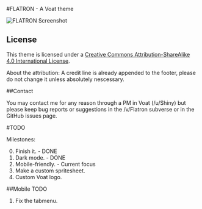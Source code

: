 #FLATRON - A Voat theme

![FLATRON Screenshot](https://raw.githubusercontent.com/Gyyyn/Flatron-Voat/master/screenshot.png)

## License

This theme is licensed under a [Creative Commons Attribution-ShareAlike 4.0 International License](http://creativecommons.org/licenses/by-sa/4.0/).

About the attribution: A credit line is already appended to the footer, please do not change it unless absolutely nescessary.

##Contact

You may contact me for any reason through a PM in Voat (/u/Shiny) but please keep bug reports or suggestions in the /v/Flatron subverse or in the GitHub issues page.

#TODO

Milestones:

0. Finish it. - DONE
1. Dark mode. - DONE
2. Mobile-friendly. - Current focus
3. Make a custom spritesheet.
4. Custom Voat logo.

##Mobile TODO

1. Fix the tabmenu.

